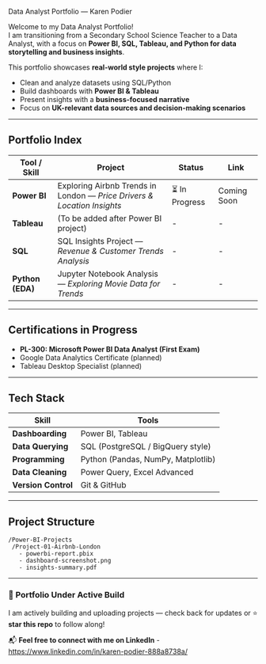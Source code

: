 
Data Analyst Portfolio — Karen Podier

Welcome to my Data Analyst Portfolio!  
I am transitioning from a Secondary School Science Teacher to a Data Analyst, with a focus on **Power BI, SQL, Tableau, and Python for data storytelling and business insights**.

This portfolio showcases **real-world style projects** where I:
- Clean and analyze datasets using SQL/Python
- Build dashboards with **Power BI & Tableau**
- Present insights with a **business-focused narrative**
- Focus on **UK-relevant data sources and decision-making scenarios**

---

## Portfolio Index

| Tool / Skill | Project | Status | Link |
|--------------|--------|--------|------|
| **Power BI** | Exploring Airbnb Trends in London — *Price Drivers & Location Insights* | ⏳ In Progress | Coming Soon |
| **Tableau** | (To be added after Power BI project) | - | -
| **SQL** | SQL Insights Project — *Revenue & Customer Trends Analysis* | - | -
| **Python (EDA)** | Jupyter Notebook Analysis — *Exploring Movie Data for Trends* | - | -

---

## Certifications in Progress
-  **PL-300: Microsoft Power BI Data Analyst (First Exam)**
- Google Data Analytics Certificate (planned)
- Tableau Desktop Specialist (planned)

---

## Tech Stack
| Skill | Tools |
|-------|------|
| **Dashboarding** | Power BI, Tableau |
| **Data Querying** | SQL (PostgreSQL / BigQuery style) |
| **Programming** | Python (Pandas, NumPy, Matplotlib) |
| **Data Cleaning** | Power Query, Excel Advanced |
| **Version Control** | Git & GitHub |

---

## Project Structure
```
/Power-BI-Projects
 /Project-01-Airbnb-London
   - powerbi-report.pbix
   - dashboard-screenshot.png
   - insights-summary.pdf
```

---

### 🚧 Portfolio Under Active Build
I am actively building and uploading projects — check back for updates or ⭐ **star this repo** to follow along!

📬 **Feel free to connect with me on LinkedIn** - https://www.linkedin.com/in/karen-podier-888a8738a/
